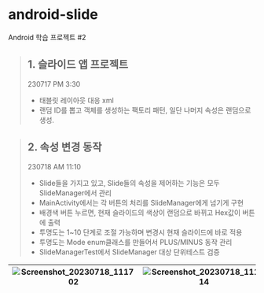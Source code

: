 # android-slide
Android 학습 프로젝트 #2

> ## 1. 슬라이드 앱 프로젝트
> 230717 PM 3:30
> - 태블릿 레이아웃 대응 xml
> - 랜덤 ID를 뽑고 객체를 생성하는 팩토리 패턴, 일단 나머지 속성은 랜덤으로 생성.

> ## 2. 속성 변경 동작
> 230718 AM 11:10
> - Slide들을 가지고 있고, Slide들의 속성을 제어하는 기능은 모두 SlideManager에서 관리
> - MainActivity에서는 각 버튼의 처리를 SlideManager에게 넘기게 구현
> - 배경색 버튼 누르면, 현재 슬라이드의 색상이 랜덤으로 바뀌고 Hex값이 버튼에 출력
> - 투명도는 1~10 단계로 조절 가능하며 변경시 현재 슬라이드에 바로 적용
> - 투명도는 Mode enum클래스를 만들어서 PLUS/MINUS 동작 관리
> - SlideManagerTest에서 SlideManager 대상 단위테스트 검증

| ![Screenshot_20230718_111702](https://github.com/softeerbootcamp-2nd/android-slide/assets/61905052/f72eb6c0-eacb-4776-82aa-fb7ceb458654) | ![Screenshot_20230718_111714](https://github.com/softeerbootcamp-2nd/android-slide/assets/61905052/033e27d1-67e0-4004-b073-bfabb7e1b20b) | ![Screenshot_20230718_111721](https://github.com/softeerbootcamp-2nd/android-slide/assets/61905052/112389fe-5251-42f4-84ac-6618b84646d8) |
| ---- | ---- | ---- |
